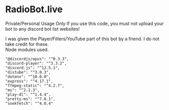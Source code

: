 # RadioBot.live
Private/Personal Usage Only
If you use this code, you must not upload your bot to any discord bot list websites!

I was given the Player/Filters/YouTube part of this bot by a friend. I do not take credit for these.   
Node modules used.

    "@discordjs/opus": "^0.3.3",
    "discord-player": "^3.3.2",
    "discord.js": "^12.5.1",
    "distube": "^3.0.3",
    "dotenv": "^10.0.0",
    "express": "^4.17.1",
    "ffmpeg-static": "^4.2.7",
    "ms": "^2.1.3",
    "play-dl": "^1.4.4",
    "pretty-ms": "^7.0.1",
    "snekfetch": "^4.0.4"
